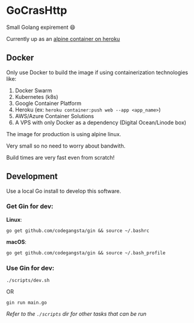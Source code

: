 # GoCrasHttp

Small Golang expirement :smile:

Currently up as an [alpine container on heroku](https://gocrashttp.herokuapp.com/)

## Docker

Only use Docker to build the image if using containerization technologies like:

1. Docker Swarm
2. Kubernetes (k8s)
3. Google Container Platform
4. Heroku (ex: `heroku container:push web --app <app_name>`)
5. AWS/Azure Container Solutions
6. A VPS with only Docker as a dependency (Digital Ocean/Linode box)

The image for production is using alpine linux.

Very small so no need to worry about bandwith.

Build times are very fast even from scratch!

## Development

Use a local Go install to develop this software.

### Get **Gin** for dev:

**Linux**:
```
go get github.com/codegangsta/gin && source ~/.bashrc
```

**macOS**:
```
go get github.com/codegangsta/gin && source ~/.bash_profile
```

### Use **Gin** for dev:

```
./scripts/dev.sh
```

OR

```
gin run main.go
```

_Refer to the `./scripts` dir for other tasks that can be run_

